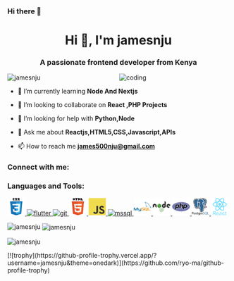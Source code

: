 ### Hi there 👋

<!--
**jamesnju/jamesnju** is a ✨ _special_ ✨ repository because its `README.md` (this file) appears on your GitHub profile.

Here are some ideas to get you started:

- 🔭 I’m curently working on ...
- 🌱 I’m currently learning ...
- 👯 I’m looking to collaborate on ...
- 🤔 I’m looking for help with ...
- 💬 Ask me about ...
- 📫 How to reach me: ...
- 😄 Pronouns: ...
- ⚡ Fun fact: ...
-->
<h1 align="center">Hi 👋, I'm jamesnju</h1>
<h3 align="center">A passionate frontend developer from Kenya</h3>
<!-- <img align="right" alt="coding" src="https://media.giphy.com/media/xT9IgzoKnwFNmISR8I/giphy.gif" width="300"/>
 --><img align="right" alt="coding" src="https://media.giphy.com/media/HscDLzkO8EOTmgkhQP/giphy.gif" width="250"/>

<p align="left"> <img src="https://komarev.com/ghpvc/?username=jamesnju&label=Profile%20views&color=0e75b6&style=flat" alt="jamesnju" /> </p>

- 🌱 I’m currently learning **Node And Nextjs**

- 👯 I’m looking to collaborate on **React ,PHP Projects**

- 🤝 I’m looking for help with **Python,Node**

- 💬 Ask me about **Reactjs,HTML5,CSS,Javascript,APIs**

- 📫 How to reach me **james500nju@gmail.com**

<h3 align="left">Connect with me:</h3>
<p align="left">
</p>

<h3 align="left">Languages and Tools:</h3>
<p align="left"> <a href="https://www.w3schools.com/css/" target="_blank" rel="noreferrer"> <img src="https://raw.githubusercontent.com/devicons/devicon/master/icons/css3/css3-original-wordmark.svg" alt="css3" width="40" height="40"/> </a> <a href="https://flutter.dev" target="_blank" rel="noreferrer"> <img src="https://www.vectorlogo.zone/logos/flutterio/flutterio-icon.svg" alt="flutter" width="40" height="40"/> </a> <a href="https://git-scm.com/" target="_blank" rel="noreferrer"> <img src="https://www.vectorlogo.zone/logos/git-scm/git-scm-icon.svg" alt="git" width="40" height="40"/> </a> <a href="https://www.w3.org/html/" target="_blank" rel="noreferrer"> <img src="https://raw.githubusercontent.com/devicons/devicon/master/icons/html5/html5-original-wordmark.svg" alt="html5" width="40" height="40"/> </a> <a href="https://developer.mozilla.org/en-US/docs/Web/JavaScript" target="_blank" rel="noreferrer"> <img src="https://raw.githubusercontent.com/devicons/devicon/master/icons/javascript/javascript-original.svg" alt="javascript" width="40" height="40"/> </a> <a href="https://www.microsoft.com/en-us/sql-server" target="_blank" rel="noreferrer"> <img src="https://www.svgrepo.com/show/303229/microsoft-sql-server-logo.svg" alt="mssql" width="40" height="40"/> </a> <a href="https://www.mysql.com/" target="_blank" rel="noreferrer"> <img src="https://raw.githubusercontent.com/devicons/devicon/master/icons/mysql/mysql-original-wordmark.svg" alt="mysql" width="40" height="40"/> </a> <a href="https://nodejs.org" target="_blank" rel="noreferrer"> <img src="https://raw.githubusercontent.com/devicons/devicon/master/icons/nodejs/nodejs-original-wordmark.svg" alt="nodejs" width="40" height="40"/> </a> <a href="https://www.php.net" target="_blank" rel="noreferrer"> <img src="https://raw.githubusercontent.com/devicons/devicon/master/icons/php/php-original.svg" alt="php" width="40" height="40"/> </a> <a href="https://www.postgresql.org" target="_blank" rel="noreferrer"> <img src="https://raw.githubusercontent.com/devicons/devicon/master/icons/postgresql/postgresql-original-wordmark.svg" alt="postgresql" width="40" height="40"/> </a> <a href="https://reactjs.org/" target="_blank" rel="noreferrer"> <img src="https://raw.githubusercontent.com/devicons/devicon/master/icons/react/react-original-wordmark.svg" alt="react" width="40" height="40"/> </a> </p>

<p><img align="left" src="https://github-readme-stats.vercel.app/api/top-langs?username=jamesnju&show_icons=true&locale=en&layout=compact" alt="jamesnju" /></p>

<p>&nbsp;<img align="center" src="https://github-readme-stats.vercel.app/api?username=jamesnju&show_icons=true&locale=en" alt="jamesnju" /></p>

<p><img align="center" src="https://github-readme-streak-stats.herokuapp.com/?user=jamesnju&" alt="jamesnju" /></p>
[![trophy](https://github-profile-trophy.vercel.app/?username=jamesnju&theme=onedark)](https://github.com/ryo-ma/github-profile-trophy)

